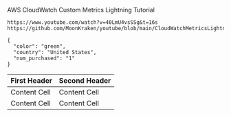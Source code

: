 
AWS CloudWatch Custom Metrics Lightning Tutorial
```
https://www.youtube.com/watch?v=40LmU4vsSSg&t=16s
https://github.com/MoonKraken/youtube/blob/main/CloudWatchMetricsLightningTutorial/cw_lightning_tutorial.py
```

```
{
  "color": "green",
  "country": "United States",
  "num_purchased": "1"
}
```


| First Header  | Second Header |
| ------------- | ------------- |
| Content Cell  | Content Cell  |
| Content Cell  | Content Cell  |
